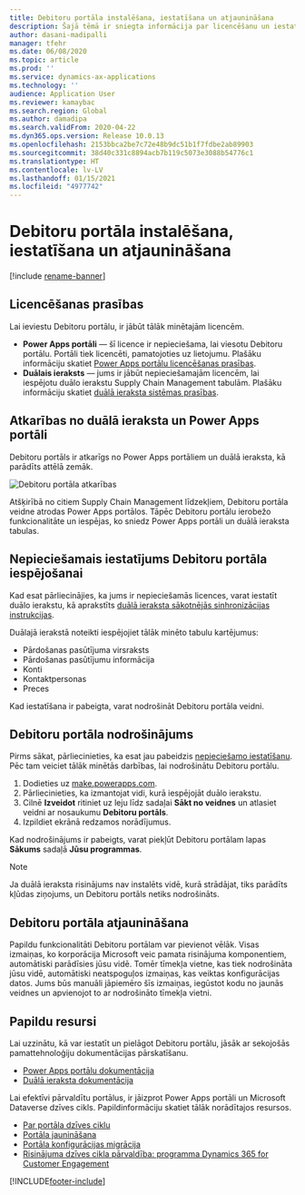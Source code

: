 ```yaml
---
title: Debitoru portāla instalēšana, iestatīšana un atjaunināšana
description: Šajā tēmā ir sniegta informācija par licencēšanu un iestatīšanas instrukcijas Debitoru portālam.
author: dasani-madipalli
manager: tfehr
ms.date: 06/08/2020
ms.topic: article
ms.prod: ''
ms.service: dynamics-ax-applications
ms.technology: ''
audience: Application User
ms.reviewer: kamaybac
ms.search.region: Global
ms.author: damadipa
ms.search.validFrom: 2020-04-22
ms.dyn365.ops.version: Release 10.0.13
ms.openlocfilehash: 2153bbca2be7c72e48b9dc51b1f7fdbe2ab89903
ms.sourcegitcommit: 38d40c331c8894acb7b119c5073e3088b54776c1
ms.translationtype: HT
ms.contentlocale: lv-LV
ms.lasthandoff: 01/15/2021
ms.locfileid: "4977742"
---
```

# <a name="install-set-up-and-update-the-customer-portal"></a>Debitoru portāla instalēšana, iestatīšana un atjaunināšana

[!include [rename-banner](~/includes/cc-data-platform-banner.md)]

## <a name="licensing-requirements"></a>Licencēšanas prasības

Lai ieviestu Debitoru portālu, ir jābūt tālāk minētajām licencēm.

- **Power Apps portāli** — šī licence ir nepieciešama, lai viesotu Debitoru portālu. Portāli tiek licencēti, pamatojoties uz lietojumu. Plašāku informāciju skatiet [Power Apps portālu licencēšanas prasības](https://docs.microsoft.com/power-platform/admin/powerapps-flow-licensing-faq#portals).
- **Duālais ieraksts** — jums ir jābūt nepieciešamajām licencēm, lai iespējotu duālo ierakstu Supply Chain Management tabulām. Plašāku informāciju skatiet [duālā ieraksta sistēmas prasības](../../fin-ops-core/dev-itpro/data-entities/dual-write/dual-write-system-req.md).

## <a name="dependencies-on-dual-write-and-power-apps-portals"></a>Atkarības no duālā ieraksta un Power Apps portāli

Debitoru portāls ir atkarīgs no Power Apps portāliem un duālā ieraksta, kā parādīts attēlā zemāk.

![Debitoru portāla atkarības](media/customer-portal-elements.png "Debitoru portāla atkarības")

Atšķirībā no citiem Supply Chain Management līdzekļiem, Debitoru portāla veidne atrodas Power Apps portālos. Tāpēc Debitoru portālu ierobežo funkcionalitāte un iespējas, ko sniedz Power Apps portāli un duālā ieraksta tabulas.

## <a name="required-setup-to-enable-the-customer-portal"></a><a name="required-setup"></a>Nepieciešamais iestatījums Debitoru portāla iespējošanai

Kad esat pārliecinājies, ka jums ir nepieciešamās licences, varat iestatīt duālo ierakstu, kā aprakstīts [duālā ieraksta sākotnējās sinhronizācijas instrukcijas](../../fin-ops-core/dev-itpro/data-entities/dual-write/initial-sync.md).

Duālajā ierakstā noteikti iespējojiet tālāk minēto tabulu kartējumus:

- Pārdošanas pasūtījuma virsraksts
- Pārdošanas pasūtījumu informācija
- Konti
- Kontaktpersonas
- Preces

Kad iestatīšana ir pabeigta, varat nodrošināt Debitoru portāla veidni.

## <a name="provision-the-customer-portal"></a>Debitoru portāla nodrošinājums

Pirms sākat, pārliecinieties, ka esat jau pabeidzis [nepieciešamo iestatīšanu](#required-setup). Pēc tam veiciet tālāk minētās darbības, lai nodrošinātu Debitoru portālu.

1. Dodieties uz [make.powerapps.com](https://make.powerapps.com/).
2. Pārliecinieties, ka izmantojat vidi, kurā iespējojāt duālo ierakstu.
3. Cilnē **Izveidot** ritiniet uz leju līdz sadaļai **Sākt no veidnes** un atlasiet veidni ar nosaukumu **Debitoru portāls**.
4. Izpildiet ekrānā redzamos norādījumus.

Kad nodrošinājums ir pabeigts, varat piekļūt Debitoru portālam lapas **Sākums** sadaļā **Jūsu programmas**.

> [!NOTE]
> Ja duālā ieraksta risinājums nav instalēts vidē, kurā strādājat, tiks parādīts kļūdas ziņojums, un Debitoru portāls netiks nodrošināts.

## <a name="update-the-customer-portal"></a>Debitoru portāla atjaunināšana

Papildu funkcionalitāti Debitoru portālam var pievienot vēlāk. Visas izmaiņas, ko korporācija Microsoft veic pamata risinājuma komponentiem, automātiski parādīsies jūsu vidē. Tomēr tīmekļa vietne, kas tiek nodrošināta jūsu vidē, automātiski neatspoguļos izmaiņas, kas veiktas konfigurācijas datos. Jums būs manuāli jāpiemēro šīs izmaiņas, iegūstot kodu no jaunās veidnes un apvienojot to ar nodrošināto tīmekļa vietni.

## <a name="additional-resources"></a>Papildu resursi

Lai uzzinātu, kā var iestatīt un pielāgot Debitoru portālu, jāsāk ar sekojošās pamattehnoloģiju dokumentācijas pārskatīšanu.

- [Power Apps portālu dokumentācija](https://docs.microsoft.com/powerapps/maker/portals/overview)
- [Duālā ieraksta dokumentācija](../../fin-ops-core/dev-itpro/data-entities/dual-write/dual-write-home-page.md)

Lai efektīvi pārvaldītu portālus, ir jāizprot Power Apps portāli un Microsoft Dataverse dzīves cikls. Papildinformāciju skatiet tālāk norādītajos resursos.

- [Par portāla dzīves ciklu](https://docs.microsoft.com/powerapps/maker/portals/admin/portal-lifecycle)
- [Portāla jaunināšana](https://docs.microsoft.com/powerapps/maker/portals/admin/upgrade-portal)
- [Portāla konfigurācijas migrācija](https://docs.microsoft.com/powerapps/maker/portals/admin/migrate-portal-configuration)
- [Risinājuma dzīves cikla pārvaldība: programma Dynamics 365 for Customer Engagement](https://www.microsoft.com/download/details.aspx?id=57777)


[!INCLUDE[footer-include](../../includes/footer-banner.md)]